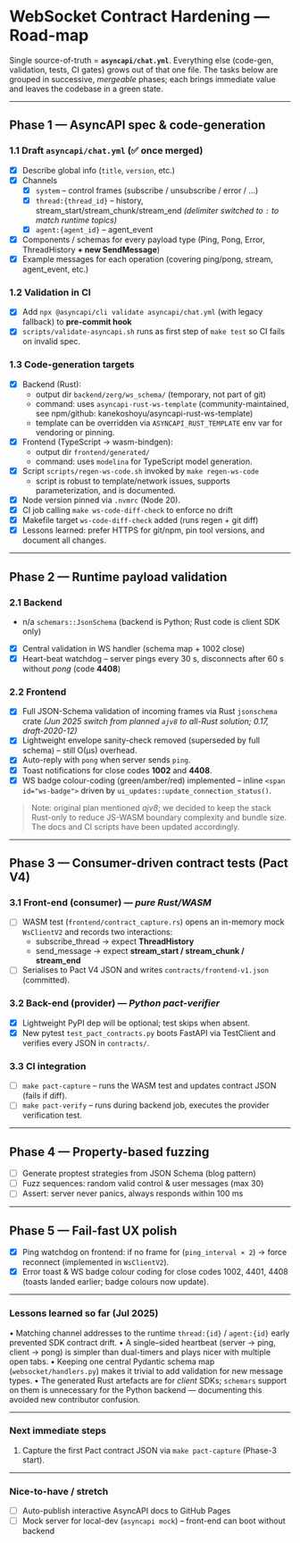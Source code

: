 # WebSocket Contract Hardening — Road-map

Single source-of-truth = **`asyncapi/chat.yml`**.
Everything else (code-gen, validation, tests, CI gates) grows out of that one
file.  The tasks below are grouped in successive, *mergeable* phases; each
brings immediate value and leaves the codebase in a green state.

----------------------------------------------------------------------
## Phase 1 — AsyncAPI spec & code-generation

### 1.1  Draft `asyncapi/chat.yml`  (✅ once merged)
* [x] Describe global info (`title`, `version`, etc.)
* [x] Channels
  * [x] `system`   – control frames (subscribe / unsubscribe / error / …)
  * [x] `thread:{thread_id}`   – history, stream_start/stream_chunk/stream_end *(delimiter switched to `:` to match runtime topics)*
  * [x] `agent:{agent_id}`    – agent_event
* [x] Components / schemas for every payload type (Ping, Pong, Error,
      ThreadHistory **+ new SendMessage**)
* [x] Example messages for each operation (covering ping/pong, stream,
      agent_event, etc.)

### 1.2  Validation in CI
* [x] Add `npx @asyncapi/cli validate asyncapi/chat.yml` (with legacy fallback) to **pre-commit hook**
* [x] `scripts/validate-asyncapi.sh` runs as first step of `make test` so CI
      fails on invalid spec.

### 1.3  Code-generation targets
* [x] Backend (Rust):
  * output dir `backend/zerg/ws_schema/` (temporary, not part of git)
  * command: uses `asyncapi-rust-ws-template` (community-maintained, see npm/github: kanekoshoyu/asyncapi-rust-ws-template)
  * template can be overridden via `ASYNCAPI_RUST_TEMPLATE` env var for vendoring or pinning.
* [x] Frontend (TypeScript → wasm-bindgen):
  * output dir `frontend/generated/`
  * command: uses `modelina` for TypeScript model generation.
* [x] Script `scripts/regen-ws-code.sh` invoked by `make regen-ws-code`
  * script is robust to template/network issues, supports parameterization, and is documented.
* [x] Node version pinned via `.nvmrc` (Node 20).
* [x] CI job calling `make ws-code-diff-check` to enforce no drift
* [x] Makefile target `ws-code-diff-check` added (runs regen + git diff)
* [x] Lessons learned: prefer HTTPS for git/npm, pin tool versions, and document all changes.

----------------------------------------------------------------------
## Phase 2 — Runtime payload validation

### 2.1  Backend
* n/a  `schemars::JsonSchema` (backend is Python; Rust code is client SDK only)
* [x] Central validation in WS handler (schema map + 1002 close)
* [x] Heart-beat watchdog – server pings every 30 s, disconnects after 60 s without *pong* (code **4408**)

### 2.2  Frontend
* [x] Full JSON-Schema validation of incoming frames via Rust `jsonschema` crate *(Jun 2025 switch from planned `ajv8` to all-Rust solution; 0.17, draft-2020-12)*
* [x] Lightweight envelope sanity-check removed (superseded by full schema) – still O(µs) overhead.
* [x] Auto-reply with `pong` when server sends `ping`.
* [x] Toast notifications for close codes **1002** and **4408**.
* [x] WS badge colour-coding (green/amber/red) implemented – inline `<span id="ws-badge">` driven by `ui_updates::update_connection_status()`.

> Note: original plan mentioned *ajv8*; we decided to keep the stack Rust-only to
> reduce JS-WASM boundary complexity and bundle size.  The docs and CI scripts
> have been updated accordingly.

----------------------------------------------------------------------
## Phase 3 — Consumer-driven contract tests (Pact V4)

### 3.1  Front-end (consumer)  — *pure Rust/WASM*
* [ ] WASM test (`frontend/contract_capture.rs`) opens an in-memory mock `WsClientV2` and
  records two interactions:
  * subscribe_thread  → expect **ThreadHistory**
  * send_message      → expect **stream_start / stream_chunk / stream_end**
* [ ] Serialises to Pact V4 JSON and writes `contracts/frontend-v1.json` (committed).

### 3.2  Back-end (provider)  — *Python pact-verifier*
* [x] Lightweight PyPI dep will be optional; test skips when absent.
* [x] New pytest `test_pact_contracts.py` boots FastAPI via TestClient and verifies every JSON in `contracts/`.

### 3.3  CI integration
* [ ] `make pact-capture`  – runs the WASM test and updates contract JSON (fails if diff).
* [ ] `make pact-verify`  – runs during backend job, executes the provider verification test.

----------------------------------------------------------------------
## Phase 4 — Property-based fuzzing

* [ ] Generate proptest strategies from JSON Schema (blog pattern)
* [ ] Fuzz sequences: random valid control & user messages (max 30)
* [ ] Assert: server never panics, always responds within 100 ms

----------------------------------------------------------------------
## Phase 5 — Fail-fast UX polish

* [x] Ping watchdog on frontend: if no frame for (`ping_interval × 2`) → force reconnect (implemented in `WsClientV2`).
* [x] Error toast & WS badge colour coding for close codes 1002, 4401, 4408 (toasts landed earlier; badge colours now update).

----------------------------------------------------------------------
### Lessons learned so far (Jul 2025)

• Matching channel addresses to the runtime `thread:{id}` / `agent:{id}` early
  prevented SDK contract drift.
• A single–sided heartbeat (server → ping, client → pong) is simpler than
  dual-timers and plays nicer with multiple open tabs.
• Keeping one central Pydantic schema map (`websocket/handlers.py`) makes it
  trivial to add validation for new message types.
• The generated Rust artefacts are for *client* SDKs; `schemars` support on
  them is unnecessary for the Python backend — documenting this avoided new
  contributor confusion.

----------------------------------------------------------------------
### Next immediate steps

1. Capture the first Pact contract JSON via `make pact-capture` (Phase-3 start).

----------------------------------------------------------------------
### Nice-to-have / stretch

* [ ] Auto-publish interactive AsyncAPI docs to GitHub Pages
* [ ] Mock server for local-dev (`asyncapi mock`) – front-end can boot without backend
